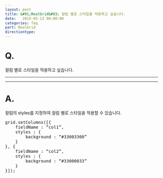 ```yaml
---
layout: post
title: &#91;RealGrid&#93; 컬럼 별로 스타일을 적용하고 싶습니다.
date:   2015-05-13 00:00:00
categories: faq
part: RealGrid
directiontype: 
---
```


# Q.

컬럼 별로 스타일을 적용하고 싶습니다.

---
***

# A.

컬럼의 styles를 지정하여 컬럼 별로 스타일을 적용할 수 있습니다.


<pre class="prettyprint">
grid.setColumns([{
	fieldName : “col1”,
	styles : {
		background : “#33003300”
	}
}, {
	fieldName : “col2”,
	styles : {
		background : “#33000033”
	}
}]);
</pre>
